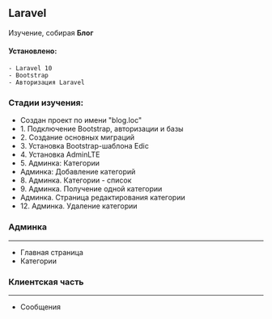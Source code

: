 ## Laravel

Изучение, собирая **Блог**

#### Установлено:
    - Laravel 10
    - Bootstrap
    - Авторизация Laravel

### Стадии изучения:
<ul>
    <li>Создан проект по имени "blog.loc"</li>
    <li>1. Подключение Bootstrap, авторизации и базы</li>
    <li>2. Создание основных миграций</li>
    <li>3. Установка Bootstrap-шаблона Edic</li>
    <li>4. Установка AdminLTE</li>
    <li>5. Админка: Категории</li>
    <li>Админка: Добавление категорий</li>
    <li>8. Админка. Категории - список</li>
    <li>9. Админка. Получение одной категории</li>
    <li>Админка. Страница редактирования категории</li>
    <li>12. Админка. Удаление категории</li>
</ul>

<h3>Админка</h3>
<hr>
<ul>
    <li>Главная страница</li>
    <li>Категории</li>
</ul>

<h3>Клиентская часть</h3>
<hr>
<ul>
    <li>Сообщения</li>
</ul>
